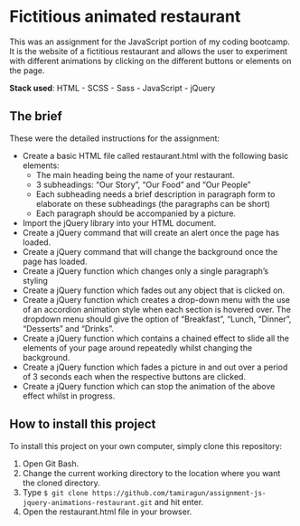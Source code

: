 # Fictitious animated restaurant

This was an assignment for the JavaScript portion of my coding bootcamp. It is the website of a fictitious restaurant and allows the user to experiment with different animations by clicking on the different buttons or elements on the page.

**Stack used**: HTML - SCSS - Sass - JavaScript - jQuery

## The brief

These were the detailed instructions for the assignment:

- Create a basic HTML file called restaurant.html with the following basic elements:
    - The main heading being the name of your restaurant.
    - 3 subheadings: “Our Story”, “Our Food” and “Our People”
    - Each subheading needs a brief description in paragraph form to elaborate on these subheadings (the paragraphs can be short)
    - Each paragraph should be accompanied by a picture.
- Import the jQuery library into your HTML document.
- Create a jQuery command that will create an alert once the page has loaded.
- Create a jQuery command that will change the background once the page has loaded.
- Create a jQuery function which changes only a single paragraph’s styling
- Create a jQuery function which fades out any object that is clicked on. 
- Create a jQuery function which creates a drop-down menu with the use of an accordion animation style when each section is hovered over. The dropdown menu should give the option of “Breakfast”, “Lunch, “Dinner”, “Desserts” and “Drinks”.
- Create a jQuery function which contains a chained effect to slide all the elements of your page around repeatedly whilst changing the background.
- Create a jQuery function which fades a picture in and out over a period of 3 seconds each when the respective buttons are clicked.
- Create a jQuery function which can stop the animation of the above effect whilst in progress.

## How to install this project

To install this project on your own computer, simply clone this repository:

1. Open Git Bash.
2. Change the current working directory to the location where you want the cloned directory.
3. Type `$ git clone https://github.com/tamiragun/assignment-js-jquery-animations-restaurant.git` and hit enter.
4. Open the restaurant.html file in your browser.